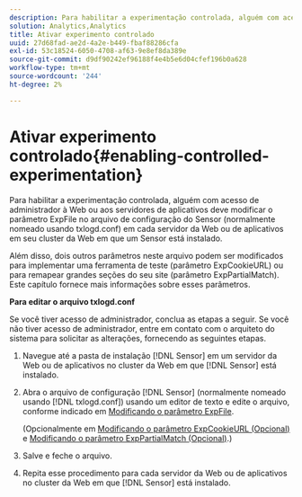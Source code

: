 ```yaml
---
description: Para habilitar a experimentação controlada, alguém com acesso de administrador à Web ou aos servidores de aplicativos deve modificar o parâmetro ExpFile no arquivo de configuração do Sensor (normalmente nomeado usando txlogd.conf) em cada servidor da Web ou de aplicativos em seu cluster da Web em que um Sensor está instalado.
solution: Analytics,Analytics
title: Ativar experimento controlado
uuid: 27d68fad-ae2d-4a2e-b449-fbaf88286cfa
exl-id: 53c18524-6050-4708-af63-9e8ef8da389e
source-git-commit: d9df90242ef96188f4e4b5e6d04cfef196b0a628
workflow-type: tm+mt
source-wordcount: '244'
ht-degree: 2%

---
```


# Ativar experimento controlado{#enabling-controlled-experimentation}

Para habilitar a experimentação controlada, alguém com acesso de administrador à Web ou aos servidores de aplicativos deve modificar o parâmetro ExpFile no arquivo de configuração do Sensor (normalmente nomeado usando txlogd.conf) em cada servidor da Web ou de aplicativos em seu cluster da Web em que um Sensor está instalado.

Além disso, dois outros parâmetros neste arquivo podem ser modificados para implementar uma ferramenta de teste (parâmetro ExpCookieURL) ou para remapear grandes seções do seu site (parâmetro ExpPartialMatch). Este capítulo fornece mais informações sobre esses parâmetros.

**Para editar o arquivo txlogd.conf**

Se você tiver acesso de administrador, conclua as etapas a seguir. Se você não tiver acesso de administrador, entre em contato com o arquiteto do sistema para solicitar as alterações, fornecendo as seguintes etapas.

1. Navegue até a pasta de instalação [!DNL Sensor] em um servidor da Web ou de aplicativos no cluster da Web em que [!DNL Sensor] está instalado.
1. Abra o arquivo de configuração [!DNL Sensor] (normalmente nomeado usando [!DNL txlogd.conf]) usando um editor de texto e edite o arquivo, conforme indicado em [Modificando o parâmetro ExpFile](../../../home/c-undst-ctrld-exp/t-en-ctrld-exp/c-mod-expfile-prm.md#concept-25232b386a654870becc789d4f1fcc28).

   (Opcionalmente em [Modificando o parâmetro ExpCookieURL (Opcional)](../../../home/c-undst-ctrld-exp/t-en-ctrld-exp/c-mod-expckurl-prm.md#concept-215bf86bab4e4ec0b0cc803ec48a8fcf) e [Modificando o parâmetro ExpPartialMatch (Opcional)](../../../home/c-undst-ctrld-exp/t-en-ctrld-exp/c-mod-expplmth-prm.md#concept-9c817c4c49b74287b0f70d6a1a37655e).)

1. Salve e feche o arquivo.
1. Repita esse procedimento para cada servidor da Web ou de aplicativos no cluster da Web em que [!DNL Sensor] está instalado.
